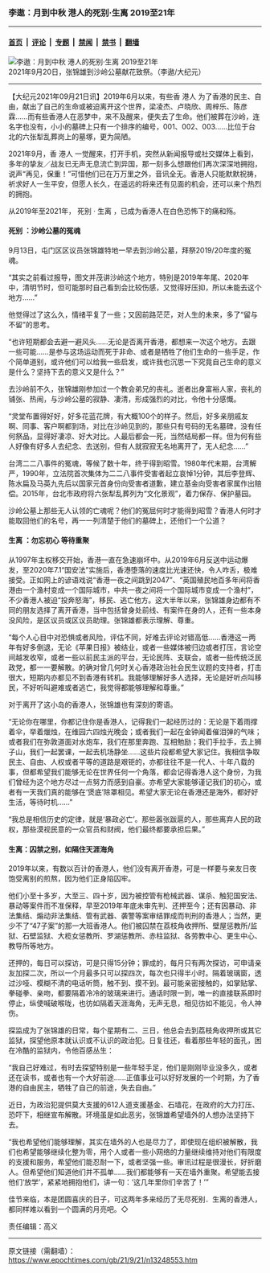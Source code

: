 ### 李遨：月到中秋 港人的死别·生离 2019至21年

---

#### [首页](../../../..?n13248553) &nbsp;|&nbsp; [评论](../../../../../epoch-comment?n13248553) &nbsp;|&nbsp; [专题](../../../../../epoch-special?n13248553) &nbsp;|&nbsp; [禁闻](../../../../../epoch-news?n13248553) &nbsp;|&nbsp; [禁书](../../../../../books?n13248553) &nbsp;|&nbsp; [翻墙](https://github.com/gfw-breaker/nogfw/blob/master/README.md?n13248553)


<div><img alt="李遨：月到中秋 港人的死别·生离 2019至21年" class="attachment-djy_600_400 size-djy_600_400 wp-post-image" src="https://i.epochtimes.com/assets/uploads/2021/09/id13248556-2109202015461538.jpg"/>
<div class="caption">
 2021年9月20日，张锦雄到沙岭公墓献花致祭。（李遨/大纪元）
</div></div><hr/><div class="post_content" id="artbody" itemprop="articleBody">
 <!-- article content begin -->
 <p>
  【大纪元2021年09月21日讯】2019年6月以来，有些香
  <ok href="https://www.epochtimes.com/gb/tag/%E6%B8%AF%E4%BA%BA.html">
   港人
  </ok>
  为了香港的民主、自由，献出了自己的生命或被迫离开这个世界，梁凌杰、卢晓欣、周梓乐、陈彦霖……而有些香港人在恶梦中，来不及醒来，便失去了生命。他们被葬在沙岭，连名字也没有，小小的墓碑上只有一个排序的编号，001、002、003……比位于台北的六张犁乱葬岗上的墓塚，更为简陋。
 </p>
 <p>
  2021年9月，香
  <ok href="https://www.epochtimes.com/gb/tag/%E6%B8%AF%E4%BA%BA.html">
   港人
  </ok>
  一觉醒来，打开手机，突然从新闻报导或社交媒体上看到，多年的挚友／战友已无声无息流亡到异国，那一刻多么想跟他们再次深深地拥抱，说声“再见，保重！”可惜他们已在万万里之外，音讯全无。香港人只能默默祝祷，祈求好人一生平安，但愿人长久，在遥远的将来还有见面的机会，还可以来个热烈的拥抱。
 </p>
 <p>
  从2019年至2021年，
  <ok href="https://www.epochtimes.com/gb/tag/%E6%AD%BB%E5%88%AB.html">
   死别
  </ok>
  ‧
  <ok href="https://www.epochtimes.com/gb/tag/%E7%94%9F%E7%A6%BB.html">
   生离
  </ok>
  ，已成为香港人在白色恐怖下的痛和殇。
 </p>
 <h4>
  <ok href="https://www.epochtimes.com/gb/tag/%E6%AD%BB%E5%88%AB.html">
   死别
  </ok>
  ：沙岭公墓的冤魂
 </h4>
 <p>
  9月13日，屯门区区议员张锦雄特地一早去到沙岭公墓，拜祭2019/20年度的冤魂。
 </p>
 <p>
  “其实之前看过报导，图文并茂讲沙岭这个地方，特别是2019年年尾、2020年中，清明节时，但可能那时自己看到会比较伤感，又觉得好压抑，所以未能去这个地方……”
 </p>
 <p>
  他觉得过了这么久，情绪平复了一些；又因前路茫茫，对人生的未来，多了“留与不留”的思考。
 </p>
 <p>
  “也许短期都会去避一避风头……无论是否离开香港，都想来一次这个地方。去跟一些可能……是参与这场运动而死于非命、或者是牺牲了他们生命的一些手足，作个简单道别，或许他们可以给我一些启发，或许我也沉思一下究竟自己生命的意义是什么？坚持下去的意义又是什么？”
 </p>
 <p>
  去沙岭前不久，张锦雄刚参加过一个教会弟兄的丧礼。逝者出身富裕人家，丧礼的铺张、热闹，与沙岭公墓的寂静、凄清，形成强烈的对比，令他十分感慨。
 </p>
 <p>
  “灵堂布置得好好，好多花蓝花牌，有大概100个的样子。然后，好多亲朋戚友啊、同事、客户啊都到场，对比在沙岭见到的，那些只有号码的无名墓碑，没有任何祭品，显得好凄凉、好大对比。人最后都会一死，当然结局都一样。但为何有些人好像有好多人去纪念、去送别，但有人就寂寂无名地离开了，无人纪念……”
 </p>
 <p>
  台湾二二八事件的冤魂，等候了数十年，终于得到昭雪。1980年代末期，台湾解严，1990年，立法院首次集体为二二八事件受害者起立哀悼1分钟，其后李登辉、陈水扁及马英九先后以国家元首身份向受害者道歉，建立基金向受害者家属作出赔偿。2015年，台北市政府将六张犁乱葬列为“文化景观”，着力保存、保护墓园。
 </p>
 <p>
  沙岭公墓上那些无人认领的亡魂呢？他们的冤屈何时才能得到昭雪？香港人何时才能取回他们的名号，再一一列清楚于他们的墓碑上，还他们一个公道？
 </p>
 <h4>
  <ok href="https://www.epochtimes.com/gb/tag/%E7%94%9F%E7%A6%BB.html">
   生离
  </ok>
  ：勿忘初心 等待重聚
 </h4>
 <p>
  从1997年主权移交开始，香港一直在急速崩坏中。从2019年6月反送中运动爆发，至2020年7.1“国安法”实施后，香港堕落的速度比光速还快，令人咋舌，极难接受。正如网上的谚语戏说“香港一夜之间跳到2047”、“英国殖民地百多年间将香港由一个渔村变成一个国际城市，中共一夜之间将一个国际城市变成一个渔村”，不少香港人被迫“投奔怒海”，移民、逃亡他方。这大半年以来，张锦雄身边都有不同的朋友选择了离开香港，当中包括曾身处前线、有案件在身的人，还有一些本身没风险，是区议员或区议员助理。张锦雄都表示理解、尊重。
 </p>
 <p>
  “每个人心目中对恐惧或者风险，评估不同，好难去评论对错高低……香港这一两年有好多倒退，无论《苹果日报》被结业，或者一些媒体被归边或者打压，言论空间越发收窄，或者一些以前民主派的平台，无论民阵、支联会，或者一些传统泛民政党，都一一要解散。的确对曾几何时关心香港政治社会民生议题的支持者，打击很大，短期内亦都见不到香港有转机。我能够理解好多人选择，无论是好听点叫移民，不好听叫避难或者逃亡，我觉得都能够理解和尊重。”
 </p>
 <p>
  对于离开了这小岛的香港人，张锦雄也有深刻的寄语。
 </p>
 <p>
  “无论你在哪里，你都记住你是香港人，记得我们一起经历过的：无论是下着雨撑着伞，举着爉烛，在维园六四烛光晚会；或者我们一起在金钟闻着催泪弹的气味；或者我们在弥敦道面对水炮车，我们在那里奔跑、互相勉励；我们手拉手，去上狮子山，我们一起罢课，一起去机场静坐……这些片段都希望大家记住。我相信争取民主、自由、人权或者平等的道路是艰钜的，亦都往往不是一代人、十年八载的事，但都希望我们能够无论在世界任何一个角落，都会记得香港人这个身份，为我们曾经为这个地方尽过一点努力而感到自豪。亦希望大家能够谨记我们的初心，或者有一天我们真的能够在‘煲底’除罩相见。希望大家无论在香港还是海外，都好好生活，等待时机……”
 </p>
 <p>
  “我总是相信历史的定律，就是‘暴政必亡’。那些嚣张跋扈的人，那些离弃人民的政权，那些漠视民意的一众官员和财阀，他们最终都要承担后果。”
 </p>
 <h4>
  生离：囚禁之别，如隔住天涯海角
 </h4>
 <p>
  2019年以来，有数以百计的香港人，他们没有离开香港，可是一样要与亲友日夜饱受离别的煎熬，因为他们正身陷囚牢。
 </p>
 <p>
  他们小至十多岁，大至三、四十岁，因为被控管有枪械武器、谋杀、触犯国安法、暴动等案件而不准保释，早至2019年年底未审先判、还押至今；还有因暴动、非法集结、煽动非法集结、管有武器、袭警等案审结罪成而判刑的香港人；当然，更少不了“47子案”的那一大班香港人。他们被囚禁在荔枝角收押所、壁屋惩教所/监狱、石壁监狱、大榄女惩教所、罗湖惩教所、赤柱监狱、各劳教中心、更生中心、教导所等地方。
 </p>
 <p>
  还押的，每日可以探访，可是只得15分钟；罪成的，每月只有两次探访，可申请亲友加探二次，所以一个月最多只可以探四次，每次也只得半小时。隔着玻璃窗，透过沙哑、模糊不清的电话听筒，触不到、摸不到。最可能亲密接触的，如掌贴掌、拳碰拳、亲吻，都要隔着冷冷的玻璃来进行。通话时限一到，唯一的直接联系即时停止，纵使喊破喉咙，也彷如隔着天涯海角，无声无息，相见彷如不能见，令人神伤。
 </p>
 <p>
  探监成为了张锦雄的日常，每个星期有二、三日，他总会去到荔枝角收押所或其它监狱，探望他原本就认识或不认识的政治犯。日复往还，看着那些年轻的面孔，困在冷酷的监狱内，令他百感丛生：
 </p>
 <p>
  “我自己好难过，有时去探望特别是一些年轻手足，他们是刚刚毕业没多久，或者还在读书，或者也有一个大好前途……正值事业可以好好发展的一个时期，为了香港的自由民主，牺牲了自己的前途，失去自由。”
 </p>
 <p>
  近日，为政治犯提供莫大支援的612人道支援基金、石墙花，在政府的大力打压、恐吓下，相继宣布解散。环境虽是如此恶劣，张锦雄希望墙外的人想办法坚持下去。
 </p>
 <p>
  “我也希望他们能够理解，其实在墙外的人也是尽力了，即使现在组织被解散，我们也希望能够继续化整为零，用个人或者一些小网络的力量继续维持对他们有限度的支援和服务，希望他们能忍耐一下，或者坚强一些。审讯过程是很漫长，好折磨人。但希望他们知道他们并不孤单……我们都能够有一天在墙外重聚。希望能去接他们‘放学’，紧紧地拥抱他们，讲一句：‘这几年里你们辛苦了！’”
 </p>
 <p>
  佳节来临，本是团圆喜庆的日子，可这两年多来经历了无尽死别．生离的香港人，都同样难以看到一个圆满的月亮吧。◇
 </p>
 <p>
  责任编辑：高义
 </p>
 <!-- article content end -->
 <div id="below_article_ad">
 </div>
</div>


---

原文链接（需翻墙）：https://www.epochtimes.com/gb/21/9/21/n13248553.htm